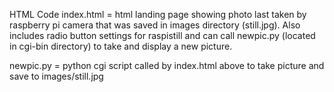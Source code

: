 HTML Code
index.html = html landing page showing photo last taken by raspberry pi camera that was saved in images directory (still.jpg).  Also includes radio button settings for raspistill and can call newpic.py (located in cgi-bin directory) to take and display a new picture. 

newpic.py = python cgi script called by index.html above to take picture and save to images/still.jpg


